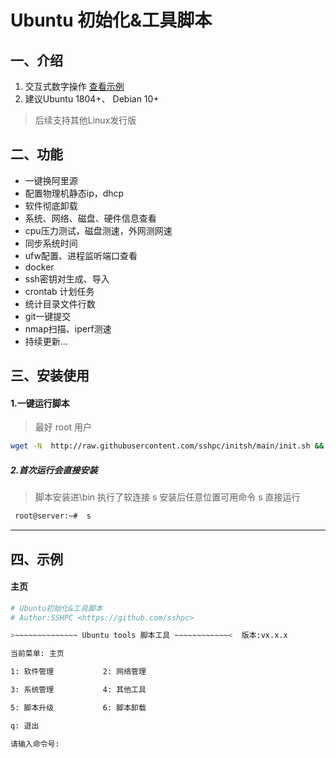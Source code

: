 # Ubuntu 初始化&工具脚本

## 一、介绍

1. 交互式数字操作 [查看示例](#2首次运行会直接安装)
2. 建议Ubuntu 1804+、 Debian 10+

> 后续支持其他Linux发行版

## 二、功能

* 一键换阿里源
* 配置物理机静态ip，dhcp
* 软件彻底卸载
* 系统、网络、磁盘、硬件信息查看
* cpu压力测试，磁盘测速，外网测网速
* 同步系统时间
* ufw配置、进程监听端口查看
* docker
* ssh密钥对生成、导入
* crontab 计划任务
* 统计目录文件行数
* git一键提交
* nmap扫描、iperf测速
* 持续更新...

## 三、安装使用

#### 1.一键运行脚本

> 最好 root 用户

```sh
wget -N  http://raw.githubusercontent.com/sshpc/initsh/main/init.sh && chmod +x init.sh && sudo ./init.sh
```

##### 2.首次运行会直接安装

> 脚本安装进\bin 执行了软连接 s
> 安装后任意位置可用命令 s 直接运行

```sh
 root@server:~#  s
```

---

## 四、示例

#### 主页

```sh
# Ubuntu初始化&工具脚本
# Author:SSHPC <https://github.com/sshpc>

>~~~~~~~~~~~~~~ Ubuntu tools 脚本工具 ~~~~~~~~~~~~<  版本:vx.x.x

当前菜单: 主页 

1: 软件管理           2: 网络管理

3: 系统管理           4: 其他工具

5: 脚本升级           6: 脚本卸载

q: 退出  

请输入命令号: 
```

